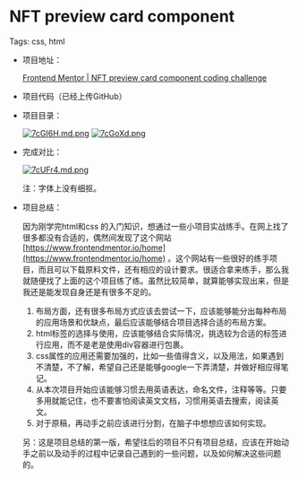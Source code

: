 # NFT preview card component

Tags: css, html

- 项目地址：
    
    [Frontend Mentor | NFT preview card component coding challenge](https://www.frontendmentor.io/challenges/nft-preview-card-component-SbdUL_w0U)
    
- 项目代码（已经上传GitHub）

- 项目目录：
    
   [![7cGI6H.md.png](https://s4.ax1x.com/2022/01/20/7cGI6H.md.png)](https://imgtu.com/i/7cGI6H)
   [![7cGoXd.png](https://s4.ax1x.com/2022/01/20/7cGoXd.png)](https://imgtu.com/i/7cGoXd)
   
- 完成对比： 

  [![7cUFr4.md.png](https://s4.ax1x.com/2022/01/20/7cUFr4.md.png)](https://imgtu.com/i/7cUFr4)
  
  注：字体上没有细抠。
    
- 项目总结：
    
    因为刚学完html和css 的入门知识，想通过一些小项目实战练手。在网上找了很多都没有合适的，偶然间发现了这个网站[https://www.frontendmentor.io/home](https://www.frontendmentor.io/home) 。这个网站有一些很好的练手项目，而且可以下载原料文件，还有相应的设计要求。很适合拿来练手，那么我就随便找了上面的这个项目练了练。虽然比较简单，就算能够实现出来，但是我还是能发现自身还是有很多不足的。
    
    1. 布局方面，还有很多布局方式应该去尝试一下，应该能够能分出每种布局的应用场景和优缺点，最后应该能够结合项目选择合适的布局方案。
    2. html标签的选择与使用，应该能够结合实际情况，挑选较为合适的标签进行应用，而不是老是使用div容器进行包裹。
    3. css属性的应用还需要加强的，比如一些值得含义，以及用法，如果遇到不清楚，不了解，希望自己还是能够google一下弄清楚，并做好相应得笔记。
    4. 从本次项目开始应该能够习惯去用英语表达，命名文件，注释等等。只要多用就能记住，也不要害怕阅读英文文档，习惯用英语去搜索，阅读英文。
    5. 对于原稿，再动手之前应该进行分割，在脑子中想想应该如何实现。
    
    另：这是项目总结的第一版，希望往后的项目不只有项目总结，应该在开始动手之前以及动手的过程中记录自己遇到的一些问题，以及如何解决这些问题的。
